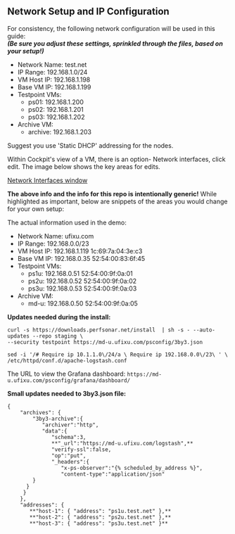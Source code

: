 ## Network Setup and IP Configuration

For consistency, the following network configuration will be used in this guide:  
**_(Be sure you adjust these settings, sprinkled through the files, based on your setup!)_**

- Network Name: test.net
- IP Range: 192.168.1.0/24
- VM Host IP: 192.168.1.198
- Base VM IP: 192.168.1.199
- Testpoint VMs:
	- ps01: 192.168.1.200
	- ps02: 192.168.1.201
	- ps03: 192.168.1.202
- Archive VM:
	- archive: 192.168.1.203
    
Suggest you use 'Static DHCP' addressing for the nodes. 

Within Cockpit's view of a VM, there is an option- Network interfaces, click edit.  The image below shows the key areas for edits.

[Network Interfaces window](Network-Edit.png)

**The above info and the info for this repo is intentionally generic!**  While highlighted as important, below are snippets of the areas you would change for your own setup:

The actual information used in the demo:
- Network Name: ufixu.com
- IP Range: 192.168.0.0/23
- VM Host IP: 192.168.1.119 1c:69:7a:04:3e:c3
- Base VM IP:  192.168.0.35 52:54:00:83:6f:45
- Testpoint VMs:
	- ps1u: 192.168.0.51 52:54:00:9f:0a:01
	- ps2u: 192.168.0.52 52:54:00:9f:0a:02
	- ps3u: 192.168.0.53 52:54:00:9f:0a:03
- Archive VM:
	- md-u: 192.168.0.50 52:54:00:9f:0a:05

**Updates needed during the install:**  
````
curl -s https://downloads.perfsonar.net/install  | sh -s - --auto-updates --repo staging \  
--security testpoint https://md-u.ufixu.com/psconfig/3by3.json
````

````
sed -i '/# Require ip 10.1.1.0\/24/a \ Require ip 192.168.0.0\/23\ ' \  
/etc/httpd/conf.d/apache-logstash.conf
````

The URL to view the Grafana dashboard:
`https://md-u.ufixu.com/psconfig/grafana/dashboard/`

**Small updates needed to 3by3.json file:**  
````
{
    "archives": {
        "3by3-archive":{
           "archiver":"http",
           "data":{
              "schema":3,
              **"_url":"https://md-u.ufixu.com/logstash",**
              "verify-ssl":false,
              "op":"put",
              "_headers":{
                 "x-ps-observer":"{% scheduled_by_address %}",
                 "content-type":"application/json"
        }
      }
     }
    },
    "addresses": {
       **"host-1": { "address": "ps1u.test.net" },**
       **"host-2": { "address": "ps2u.test.net" },**
       **"host-3": { "address": "ps3u.test.net" }**
````